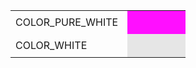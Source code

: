<table>
		<tbody>
			<tr>
				<td style="padding-right: 15px;">COLOR_PURE_WHITE</td>
				<td style="background-color:#ff0fff;width: 70px;padding-right:15px;padding-bottom: 15px;">&nbsp;</td>
			</tr>
			<tr>
				<td style="padding-right: 15px;">COLOR_WHITE</td>
				<td style="background-color:#e6e6e6;width: 70px;padding-right:15px;padding-bottom: 15px;">&nbsp;</td>
			</tr>
		</tbody>
</table>

